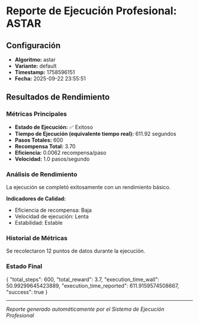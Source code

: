# Reporte de Ejecución Profesional: ASTAR

## Configuración
- **Algoritmo:** astar
- **Variante:** default
- **Timestamp:** 1758596151
- **Fecha:** 2025-09-22 23:55:51

## Resultados de Rendimiento

### Métricas Principales
- **Estado de Ejecución:** ✅ Exitoso
- **Tiempo de Ejecución (equivalente tiempo real):** 611.92 segundos
- **Pasos Totales:** 600
- **Recompensa Total:** 3.70
- **Eficiencia:** 0.0062 recompensa/paso
- **Velocidad:** 1.0 pasos/segundo

### Análisis de Rendimiento

La ejecución se completó exitosamente con un rendimiento básico.

**Indicadores de Calidad:**
- Eficiencia de recompensa: Baja
- Velocidad de ejecución: Lenta
- Estabilidad: Estable


### Historial de Métricas
Se recolectaron 12 puntos de datos durante la ejecución.

### Estado Final
{
  "total_steps": 600,
  "total_reward": 3.7,
  "execution_time_wall": 50.99299645423889,
  "execution_time_reported": 611.9159574508667,
  "success": true
}

---
*Reporte generado automáticamente por el Sistema de Ejecución Profesional*
